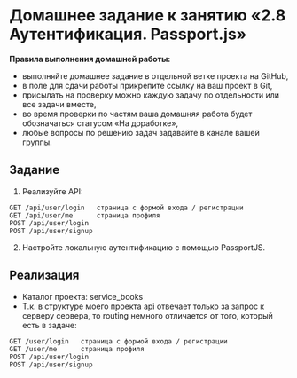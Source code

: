 # Домашнее задание к занятию «2.8 Аутентификация. Passport.js»
**Правила выполнения домашней работы:**
* выполняйте домашнее задание в отдельной ветке проекта на GitHub,
* в поле для сдачи работы прикрепите ссылку на ваш проект в Git,
* присылать на проверку можно каждую задачу по отдельности или все задачи вместе,
* во время проверки по частям ваша домашняя работа будет обозначаться статусом «На доработке»,
* любые вопросы по решению задач задавайте в канале вашей группы.

## Задание
1. Реализуйте API:
```
GET /api/user/login   страница с формой входа / регистрации
GET /api/user/me      страница профиля
POST /api/user/login
POST /api/user/signup
```
2. Настройте локальную аутентификацию с помощью PassportJS.


## Реализация

- Каталог проекта: service_books
- Т.к. в структуре моего проекта api отвечает только за запрос к серверу сервера, то routing немного отличается от того, который есть в задаче:
```
GET /user/login   страница с формой входа / регистрации
GET /user/me      страница профиля
POST /api/user/login
POST /api/user/signup
```